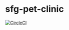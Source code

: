 # sfg-pet-clinic
[![CircleCI](https://dl.circleci.com/status-badge/img/gh/PeterSalamun/sfg-pet-clinic/tree/main.svg?style=shield)](https://dl.circleci.com/status-badge/redirect/gh/PeterSalamun/sfg-pet-clinic/tree/main)